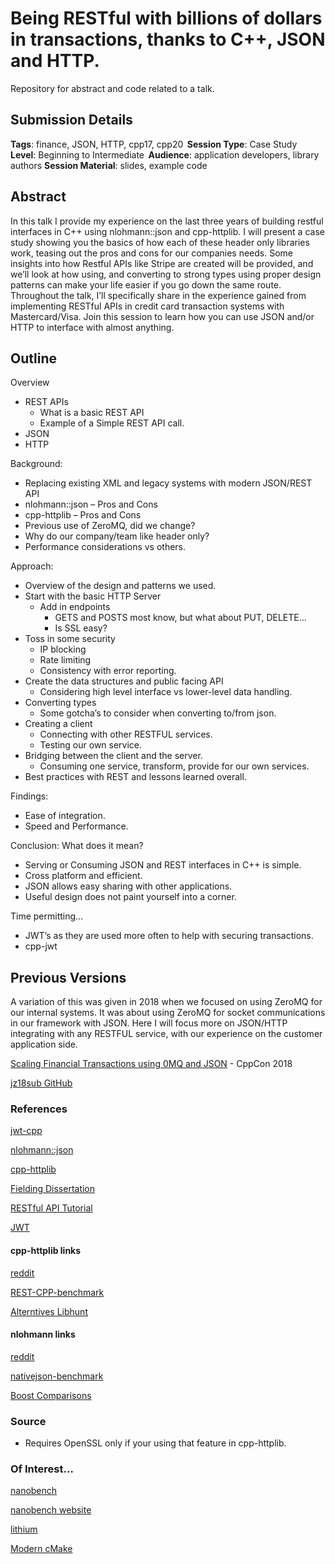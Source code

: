# Being RESTful with billions of dollars in transactions, thanks to C++, JSON and HTTP. 
Repository for abstract and code related to a talk.

## Submission Details
**Tags**: finance, JSON, HTTP, cpp17, cpp20  
**Session Type**: Case Study  
**Level**: Beginning to Intermediate  
**Audience**: application developers, library authors 
**Session Material**: slides, example code  

## Abstract
In this talk I provide my experience on the last three years of building restful interfaces in C++ using nlohmann::json and cpp-httplib. I will present a case study showing you the basics of how each of these header only libraries work, teasing out the pros and cons for our companies needs. Some insights into how Restful APIs like Stripe are created will be provided, and we’ll look at how using, and converting to strong types using proper design patterns can make your life easier if you go down the same route. Throughout the talk, I’ll specifically share in the experience gained from implementing RESTful APIs in credit card transaction systems with Mastercard/Visa. Join this session to learn how you can use JSON and/or HTTP to interface with almost anything. 

## Outline
Overview 
- REST APIs
    - What is a basic REST API
    - Example of a Simple REST API call.
- JSON 
- HTTP 

Background: 
- Replacing existing XML and legacy systems with modern JSON/REST API 
- nlohmann::json – Pros and Cons 
- cpp-httplib – Pros and Cons 
- Previous use of ZeroMQ, did we change? 
- Why do our company/team like header only? 
- Performance considerations vs others. 

Approach: 
- Overview of the design and patterns we used. 
- Start with the basic HTTP Server 
    - Add in endpoints 
        - GETS and POSTS most know, but what about PUT, DELETE… 
        - Is SSL easy? 
- Toss in some security 
    - IP blocking 
    - Rate limiting 
    - Consistency with error reporting.
- Create the data structures and public facing API 
    - Considering high level interface vs lower-level data handling. 
- Converting types 
    - Some gotcha’s to consider when converting to/from json. 
- Creating a client 
    - Connecting with other RESTFUL services. 
    - Testing our own service. 
- Bridging between the client and the server. 
    - Consuming one service, transform, provide for our own services. 
- Best practices with REST and lessons learned overall. 

Findings: 
- Ease of integration. 
- Speed and Performance. 

Conclusion: What does it mean? 
- Serving or Consuming JSON and REST interfaces in C++ is simple. 
- Cross platform and efficient. 
- JSON allows easy sharing with other applications. 
- Useful design does not paint yourself into a corner. 

Time permitting… 
- JWT’s as they are used more often to help with securing transactions. 
- cpp-jwt 

## Previous Versions
A variation of this was given in 2018 when we focused on using ZeroMQ for our internal systems. It was about using ZeroMQ for socket communications in our framework with JSON. Here I will focus more on JSON/HTTP integrating with any RESTFUL service, with our experience on the customer application side. 

[Scaling Financial Transactions using 0MQ and JSON](https://www.youtube.com/watch?v=XLSckGMyzbs&t=2s) - CppCon 2018

[jz18sub GitHub](https://github.com/kevinbcarpenter/jz18sub)

### References
[jwt-cpp](https://github.com/Thalhammer/jwt-cpp)

[nlohmann::json](https://github.com/nlohmann/json)

[cpp-httplib](https://github.com/yhirose/cpp-httplib)


[Fielding Dissertation](https://www.ics.uci.edu/~fielding/pubs/dissertation/fielding_dissertation.pdf)

[RESTful API Tutorial](https://restfulapi.net)

[JWT](https://jwt.io/introduction/)

#### cpp-httplib links
[reddit](https://www.reddit.com/r/cpp/comments/igfn33/is_cpphttplib_the_simplesthighestperformance_way/)

[REST-CPP-benchmark](https://github.com/guteksan/REST-CPP-benchmark)

[Alterntives Libhunt](https://cpp.libhunt.com/cpp-httplib-alternatives)

#### nlohmann links
[reddit](https://www.reddit.com/r/cpp/comments/dhy3mx/recent_json_library_benchmarks/)

[nativejson-benchmark](https://github.com/miloyip/nativejson-benchmark)

[Boost Comparisons](https://www.boost.org/doc/libs/master/libs/json/doc/html/json/comparison.html)


### Source
- Requires OpenSSL only if your using that feature in cpp-httplib.


### Of Interest...
[nanobench](https://github.com/martinus/nanobench)

[nanobench website](https://nanobench.ankerl.com/index.html)

[lithium](https://github.com/matt-42/lithium)

[Modern cMake](https://cliutils.gitlab.io/modern-cmake/)

